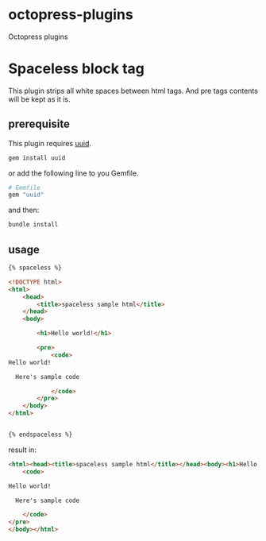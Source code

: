 octopress-plugins
=================

Octopress plugins

# Spaceless block tag

This plugin strips all white spaces between html tags. And pre tags contents will be kept as it is.

## prerequisite

This plugin requires [uuid](https://rubygems.org/gems/uuid).

```sh
gem install uuid
```

or add the following line to you Gemfile.

```sh
# Gemfile
gem "uuid"
```

and then:

```sh
bundle install
```

## usage

```html
{% spaceless %}

<!DOCTYPE html>
<html>
    <head>
        <title>spaceless sample html</title>
    </head>
    <body>

        <h1>Hello world!</h1>

        <pre>
            <code>
Hello world!

  Here's sample code

            </code>
        </pre>
    </body>
</html>


{% endspaceless %}
```

result in:

```html
<html><head><title>spaceless sample html</title></head><body><h1>Hello world!</h1><pre>
    <code>

Hello world!

  Here's sample code

    </code>
</pre>
</body></html>
```